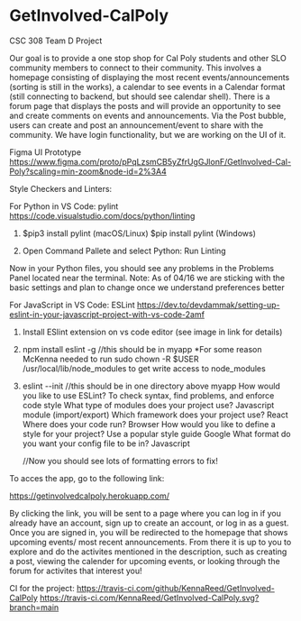 # GetInvolved-CalPoly
CSC 308 Team D Project 

Our goal is to provide a one stop shop for Cal Poly students and other SLO community members to connect to their community. This involves a homepage consisting of displaying the most recent events/announcements (sorting is still in the works), a calendar to see events in a Calendar format (still connecting to backend, but should see calendar shell). There is a forum page that displays the posts and will provide an opportunity to see and create comments on events and announcements. Via the Post bubble, users can create and post an announcement/event to share with the community. We have login functionality, but we are working on the UI of it.


Figma UI Prototype
https://www.figma.com/proto/pPqLzsmCB5yZfrUgGJlonF/GetInvolved-Cal-Poly?scaling=min-zoom&node-id=2%3A4

Style Checkers and Linters:

For Python in VS Code: pylint
https://code.visualstudio.com/docs/python/linting

1) $pip3 install pylint (macOS/Linux)
    $pip install pylint (Windows)

2) Open Command Pallete and select Python: Run Linting

Now in your Python files, you should see any problems in the Problems Panel located near the terminal. 
Note: As of 04/16 we are sticking with the basic settings and plan to change once we understand preferences better 

For JavaScript in VS Code: ESLint
https://dev.to/devdammak/setting-up-eslint-in-your-javascript-project-with-vs-code-2amf

1) Install ESlint extension on vs code editor (see image in link for details)

2) npm install eslint -g //this should be in myapp
  *For some reason McKenna needed to run sudo chown -R $USER /usr/local/lib/node_modules to get write access to node_modules
  
3) eslint --init //this should be in one directory above myapp
    How would you like to use ESLint?
      To check syntax, find problems, and enforce code style
    What type of modules does your project use?
      Javascript module (import/export) 
    Which framework does your project use?
      React
    Where does your code run?
      Browser
    How would you like to define a style for your project?
      Use a popular style guide
        Google
    What format do you want your config file to be in?
      Javascript
      
   //Now you should see lots of formatting errors to fix!


To acces the app, go to the following link:

https://getinvolvedcalpoly.herokuapp.com/

By clicking the link, you will be sent to a page where you can log in if you already have an account, sign up to create an account, or log in as a guest. Once you are signed in, you will be redirected to the homepage that shows upcoming events/ most recent announcements. From there it is up to you to explore and do the activites mentioned in the description, such as creating a post, viewing the calender for upcoming events, or looking through the forum for activites that interest you!

CI for the project:
https://travis-ci.com/github/KennaReed/GetInvolved-CalPoly
https://travis-ci.com/KennaReed/GetInvolved-CalPoly.svg?branch=main

